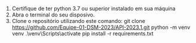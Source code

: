 1. Certifique de ter python 3.7 ou superior instalado em sua máquina
2. Abra o terminal do seu disposivo.
3. Clone o repositório utilizando este comando:
  git clone https://github.com/Equipe-01-DSM-2023/API-2023.1.git 
python -m venv venv
.\venv\Scripts\activate
pip install -r requirements.txt
